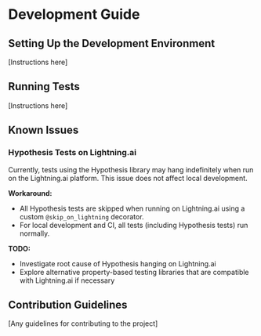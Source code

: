 # Development Guide

## Setting Up the Development Environment

[Instructions here]

## Running Tests

[Instructions here]

## Known Issues

### Hypothesis Tests on Lightning.ai

Currently, tests using the Hypothesis library may hang indefinitely when run on the Lightning.ai platform. This issue does not affect local development. 

**Workaround:** 

- All Hypothesis tests are skipped when running on Lightning.ai using a custom `@skip_on_lightning` decorator.
- For local development and CI, all tests (including Hypothesis tests) run normally.

**TODO:** 

- Investigate root cause of Hypothesis hanging on Lightning.ai
- Explore alternative property-based testing libraries that are compatible with Lightning.ai if necessary

## Contribution Guidelines

[Any guidelines for contributing to the project]